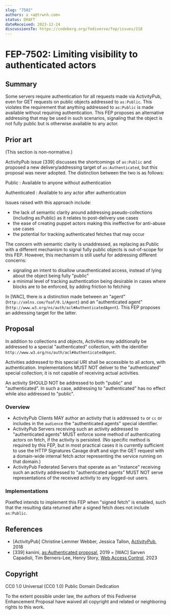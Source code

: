 ```yaml
---
slug: "7502"
authors: a <a@trwnh.com>
status: DRAFT
dateReceived: 2023-12-24
discussionsTo: https://codeberg.org/fediverse/fep/issues/218
---
```

# FEP-7502: Limiting visibility to authenticated actors

## Summary

Some servers require authentication for all requests made via ActivityPub, even for GET requests on public objects addressed to `as:Public`. This violates the requirement that anything addressed to `as:Public` is made available without requiring authentication. This FEP proposes an alternative addressing that may be used in such scenarios, signaling that the object is not fully public but is otherwise available to any actor.

## Prior art

(This section is non-normative.)

ActivityPub issue [339] discusses the shortcomings of `as:Public` and proposed a new delivery/addressing target of `as:Authenticated`, but this proposal was never adopted. The distinction between the two is as follows:

Public
: Available to anyone without authentication

Authenticated
: Available to any actor after authentication

Issues raised with this approach include:

- the lack of semantic clarity around addressing pseudo-collections (including as:Public) as it relates to post-delivery use cases
- the ease of creating puppet actors making this ineffective for anti-abuse use cases
- the potential for tracking authenticated fetches that may occur

The concern with semantic clarity is unaddressed, as replacing as:Public with a different mechanism to signal fully public objects is out-of-scope for this FEP. However, this mechanism is still useful for addressing different concerns:

- signaling an intent to disallow unauthenticated access, instead of lying about the object being fully "public"
- a minimal level of tracking authentication being desirable in cases where blocks are to be enforced, by adding friction to fetching

In [WAC], there is a distinction made between an "agent" (`http://xmlns.com/foaf/0.1/Agent`) and an "authenticated agent" (`http://www.w3.org/ns/auth/acl#AuthenticatedAgent`). This FEP proposes an addressing target for the latter.

## Proposal

In addition to collections and objects, Activities may additionally be addressed to a special "authenticated" collection, with the identifier `http://www.w3.org/ns/auth/acl#AuthenticatedAgent`.

Activities addressed to this special URI shall be accessible to  all actors, with authentication. Implementations MUST NOT deliver to the "authenticated" special collection; it is not capable of receiving actual activities.

An activity SHOULD NOT be addressed to both "public" and "authenticated". In such a case, addressing to "authenticated" has no effect while also addressed to "public".

### Overview

- ActivityPub Clients MAY author an activity that is addressed `to` or `cc` or includes in the `audience` the "authenticated agents" special identifier.
- ActivityPub Servers receiving such an activity addressed to "authenticated agents" MUST enforce some method of authenticating actors on fetch, if the activity is persisted. (No specific method is required by this FEP, but in most practical cases it is currently sufficient to use the HTTP Signatures Cavage draft and sign the GET request with a domain-wide internal fetch actor representing the service running on that domain.)
- ActivityPub Federated Servers that operate as an "instance" receiving such an activity addressed to "authenticated agents" MUST NOT serve representations of the received activity to any logged-out users.

### Implementations

Pixelfed intends to implement this FEP when "signed fetch" is enabled, such that the resulting data returned after a signed fetch does not include `as:Public`.

## References

- [ActivityPub] Christine Lemmer Webber, Jessica Tallon, [ActivityPub](https://www.w3.org/TR/activitypub/), 2018
- [339] kaniini, [as:Authenticated proposal](https://github.com/w3c/activitypub/issues/339), 2019
= [WAC] Sarven Capadisli, Tim Berners-Lee, Henry Story, [Web Access Control](https://solid.github.io/web-access-control-spec/), 2023

## Copyright

CC0 1.0 Universal (CC0 1.0) Public Domain Dedication

To the extent possible under law, the authors of this Fediverse Enhancement Proposal have waived all copyright and related or neighboring rights to this work.
